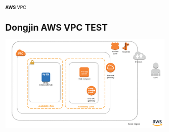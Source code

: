 **AWS** 
VPC


# Dongjin AWS VPC TEST

![구성1](https://github.com/dockerdongjin/aws-network-examples/blob/master/case1.png)
